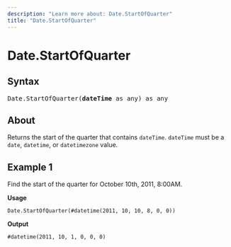 ```yaml
---
description: "Learn more about: Date.StartOfQuarter"
title: "Date.StartOfQuarter"
---
```

# Date.StartOfQuarter

## Syntax

<pre>
Date.StartOfQuarter(<b>dateTime</b> as any) as any
</pre>
  
## About

Returns the start of the quarter that contains `dateTime`. `dateTime` must be a `date`, `datetime`, or `datetimezone` value.

## Example 1

Find the start of the quarter for October 10th, 2011, 8:00AM.

**Usage**

```powerquery-m
Date.StartOfQuarter(#datetime(2011, 10, 10, 8, 0, 0))
```

**Output**

`#datetime(2011, 10, 1, 0, 0, 0)`
